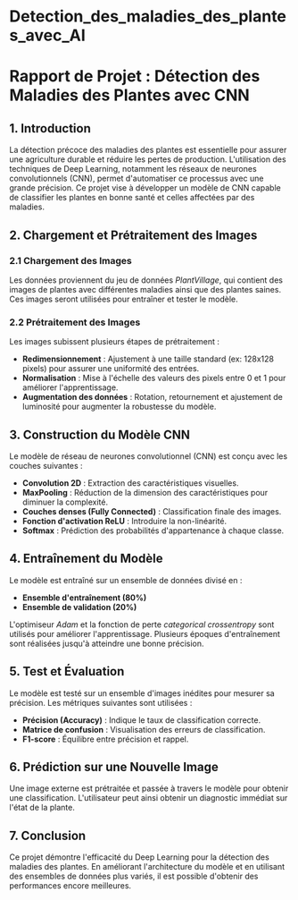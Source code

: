 # Detection_des_maladies_des_plantes_avec_AI
# Rapport de Projet : Détection des Maladies des Plantes avec CNN

## 1. Introduction
La détection précoce des maladies des plantes est essentielle pour assurer une agriculture durable et réduire les pertes de production. L'utilisation des techniques de Deep Learning, notamment les réseaux de neurones convolutionnels (CNN), permet d'automatiser ce processus avec une grande précision. Ce projet vise à développer un modèle de CNN capable de classifier les plantes en bonne santé et celles affectées par des maladies.

## 2. Chargement et Prétraitement des Images

### 2.1 Chargement des Images
Les données proviennent du jeu de données *PlantVillage*, qui contient des images de plantes avec différentes maladies ainsi que des plantes saines. Ces images seront utilisées pour entraîner et tester le modèle.

### 2.2 Prétraitement des Images
Les images subissent plusieurs étapes de prétraitement :
- **Redimensionnement** : Ajustement à une taille standard (ex: 128x128 pixels) pour assurer une uniformité des entrées.
- **Normalisation** : Mise à l'échelle des valeurs des pixels entre 0 et 1 pour améliorer l'apprentissage.
- **Augmentation des données** : Rotation, retournement et ajustement de luminosité pour augmenter la robustesse du modèle.

## 3. Construction du Modèle CNN
Le modèle de réseau de neurones convolutionnel (CNN) est conçu avec les couches suivantes :
- **Convolution 2D** : Extraction des caractéristiques visuelles.
- **MaxPooling** : Réduction de la dimension des caractéristiques pour diminuer la complexité.
- **Couches denses (Fully Connected)** : Classification finale des images.
- **Fonction d'activation ReLU** : Introduire la non-linéarité.
- **Softmax** : Prédiction des probabilités d'appartenance à chaque classe.

## 4. Entraînement du Modèle
Le modèle est entraîné sur un ensemble de données divisé en :
- **Ensemble d'entraînement (80%)**
- **Ensemble de validation (20%)**

L'optimiseur *Adam* et la fonction de perte *categorical crossentropy* sont utilisés pour améliorer l'apprentissage. Plusieurs époques d'entraînement sont réalisées jusqu'à atteindre une bonne précision.

## 5. Test et Évaluation
Le modèle est testé sur un ensemble d'images inédites pour mesurer sa précision. Les métriques suivantes sont utilisées :
- **Précision (Accuracy)** : Indique le taux de classification correcte.
- **Matrice de confusion** : Visualisation des erreurs de classification.
- **F1-score** : Équilibre entre précision et rappel.

## 6. Prédiction sur une Nouvelle Image
Une image externe est prétraitée et passée à travers le modèle pour obtenir une classification. L'utilisateur peut ainsi obtenir un diagnostic immédiat sur l'état de la plante.

## 7. Conclusion
Ce projet démontre l'efficacité du Deep Learning pour la détection des maladies des plantes. En améliorant l'architecture du modèle et en utilisant des ensembles de données plus variés, il est possible d'obtenir des performances encore meilleures.

